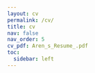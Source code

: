 ```yaml
---
layout: cv
permalink: /cv/
title: cv
nav: false
nav_order: 5
cv_pdf: Aren_s_Resume_.pdf
toc:
  sidebar: left
---
```

